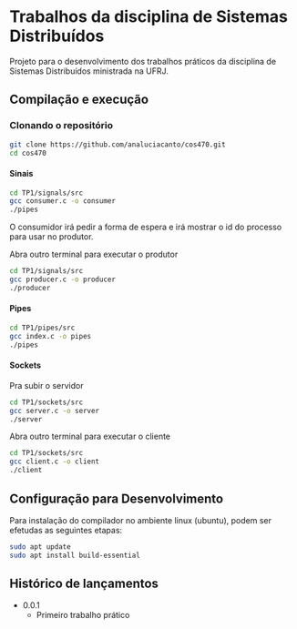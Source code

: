# Trabalhos da disciplina de Sistemas Distribuídos

Projeto para o desenvolvimento dos trabalhos práticos da disciplina de Sistemas Distribuídos ministrada na UFRJ. 

## Compilação e execução

### Clonando o repositório 


```sh
git clone https://github.com/analuciacanto/cos470.git
cd cos470
```

#### Sinais 


```sh
cd TP1/signals/src
gcc consumer.c -o consumer
./pipes

```

O consumidor irá pedir a forma de espera e irá mostrar o id do processo para usar no produtor. 

Abra outro terminal para executar o produtor


```sh
cd TP1/signals/src
gcc producer.c -o producer
./producer

```


#### Pipes

```sh
cd TP1/pipes/src
gcc index.c -o pipes
./pipes

```

#### Sockets

Pra subir o servidor 

```sh
cd TP1/sockets/src
gcc server.c -o server
./server

```

Abra outro terminal para executar o cliente


```sh
cd TP1/sockets/src
gcc client.c -o client
./client

```

## Configuração para Desenvolvimento

Para instalação do compilador no ambiente linux (ubuntu), podem ser efetudas as seguintes etapas:

```sh
sudo apt update
sudo apt install build-essential
```

## Histórico de lançamentos

* 0.0.1
    * Primeiro trabalho prático

